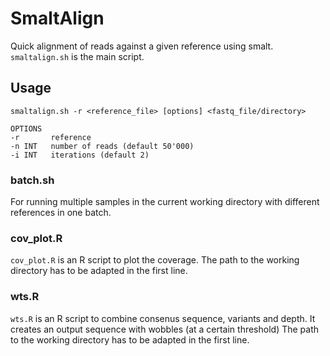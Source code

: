 # SmaltAlign
Quick alignment of reads against a given reference using smalt. `smaltalign.sh` is the main script.

## Usage
	smaltalign.sh -r <reference_file> [options] <fastq_file/directory> 
	
	OPTIONS
	-r       reference
	-n INT   number of reads (default 50'000)
	-i INT   iterations (default 2)

### batch.sh
For running multiple samples in the current working directory with different references in one batch.

### cov_plot.R
`cov_plot.R` is an R script to plot the coverage.
The path to the working directory has to be adapted in the first line.

### wts.R
`wts.R` is an R script to combine consenus sequence, variants and depth. It creates an output sequence with wobbles (at a certain threshold) 
The path to the working directory has to be adapted in the first line.